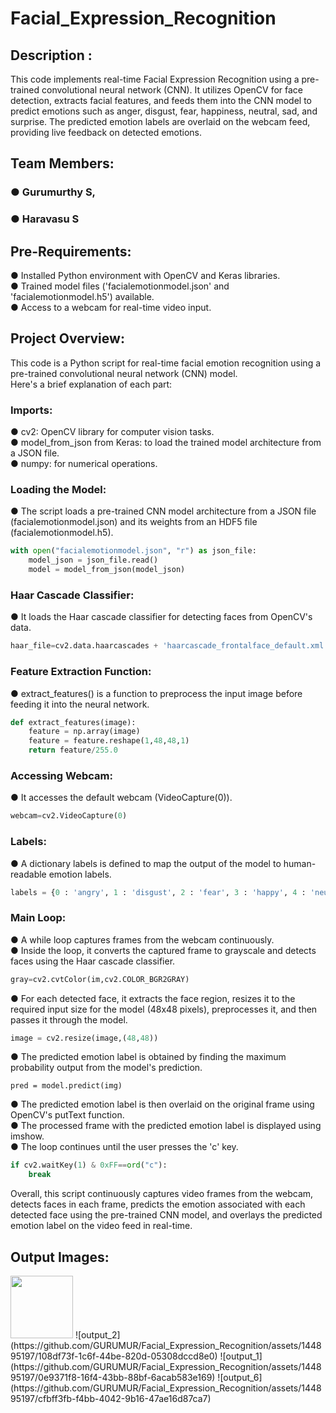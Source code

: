 # Facial_Expression_Recognition

## Description :
This code implements real-time Facial Expression Recognition using a pre-trained convolutional neural network (CNN). It utilizes OpenCV for face detection, extracts facial features, and feeds them into the CNN model to predict emotions such as anger, disgust, fear, happiness, neutral, sad, and surprise. The predicted emotion labels are overlaid on the webcam feed, providing live feedback on detected emotions.

## Team Members:
### ● Gurumurthy S,
### ● Haravasu S

## Pre-Requirements:

● Installed Python environment with OpenCV and Keras libraries.<br>
● Trained model files ('facialemotionmodel.json' and 'facialemotionmodel.h5') available.<br>
● Access to a webcam for real-time video input.<br>

## Project Overview:

This code is a Python script for real-time facial emotion recognition using a pre-trained convolutional neural network (CNN) model.<br>
Here's a brief explanation of each part:<br>

### Imports:

● cv2: OpenCV library for computer vision tasks.<br>
● model_from_json from Keras: to load the trained model architecture from a JSON file.<br>
● numpy: for numerical operations.<br>
  
### Loading the Model:

● The script loads a pre-trained CNN model architecture from a JSON file (facialemotionmodel.json) and its weights from an HDF5 file (facialemotionmodel.h5).
```python
with open("facialemotionmodel.json", "r") as json_file:
    model_json = json_file.read()
    model = model_from_json(model_json)
```

### Haar Cascade Classifier:

● It loads the Haar cascade classifier for detecting faces from OpenCV's data.
```python
haar_file=cv2.data.haarcascades + 'haarcascade_frontalface_default.xml'
```

### Feature Extraction Function:

● extract_features() is a function to preprocess the input image before feeding it into the neural network.

```python
def extract_features(image):
    feature = np.array(image)
    feature = feature.reshape(1,48,48,1)
    return feature/255.0
```

### Accessing Webcam:

● It accesses the default webcam (VideoCapture(0)).
```python
webcam=cv2.VideoCapture(0)
```

### Labels:

● A dictionary labels is defined to map the output of the model to human-readable emotion labels.
```python
labels = {0 : 'angry', 1 : 'disgust', 2 : 'fear', 3 : 'happy', 4 : 'neutral', 5 : 'sad', 6 : 'surprise'}
```

### Main Loop:

● A while loop captures frames from the webcam continuously.<br>
● Inside the loop, it converts the captured frame to grayscale and detects faces using the Haar cascade classifier.<br>
```python
gray=cv2.cvtColor(im,cv2.COLOR_BGR2GRAY)
```
● For each detected face, it extracts the face region, resizes it to the required input size for the model (48x48 pixels), preprocesses it, and then passes it through the model.<br>
```python
image = cv2.resize(image,(48,48))
```
● The predicted emotion label is obtained by finding the maximum probability output from the model's prediction.<br>
```pyton
pred = model.predict(img)
```
● The predicted emotion label is then overlaid on the original frame using OpenCV's putText function.<br>
● The processed frame with the predicted emotion label is displayed using imshow.<br>
● The loop continues until the user presses the 'c' key.<br>
```python
if cv2.waitKey(1) & 0xFF==ord("c"):
    break
```
Overall, this script continuously captures video frames from the webcam, detects faces in each frame, predicts the emotion associated with each detected face using the pre-trained CNN model, and overlays the predicted emotion label on the video feed in real-time.

## Output Images:
<img src="https://github.com/GURUMUR/Facial_Expression_Recognition/assets/144895197/8bf72c62-0ed2-4204-ab82-e4a839db2e3b" width="100" height = "100">
![output_2](https://github.com/GURUMUR/Facial_Expression_Recognition/assets/144895197/108df73f-1c6f-44be-820d-05308dccd8e0)
![output_1](https://github.com/GURUMUR/Facial_Expression_Recognition/assets/144895197/0e9371f8-16f4-43bb-88bf-6acab583e169)
![output_6](https://github.com/GURUMUR/Facial_Expression_Recognition/assets/144895197/cfbff3fb-f4bb-4042-9b16-47ae16d87ca7)

